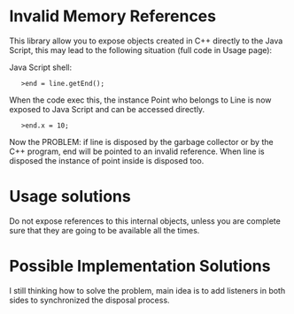 # Invalid Memory References #


This library allow you to expose objects created in C++ directly to the Java Script, this may lead to the following situation (full code in Usage page):

Java Script shell:
```
   >end = line.getEnd();   
```

When the code exec this, the instance Point who belongs to Line is now exposed to Java Script and can be accessed directly.

```
   >end.x = 10;   
```

Now the PROBLEM: if line is disposed by the garbage collector or by the C++ program, end will be pointed to an invalid reference. When line is disposed the instance of point inside is disposed too.

# Usage solutions #

Do not expose references to this internal objects, unless you are complete sure that they are going to be available all the times.

# Possible Implementation Solutions #

I still thinking how to solve the problem, main idea is to add listeners in both sides to synchronized the disposal process.